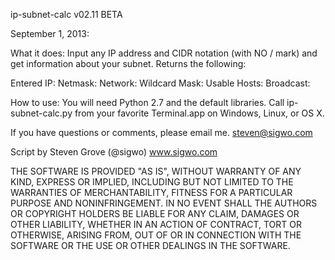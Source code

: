 ip-subnet-calc v02.11 BETA

September 1, 2013:

What it does:
Input any IP address and CIDR notation (with NO / mark) and get information about your subnet. 
Returns the following:

Entered IP:
Netmask:
Network:
Wildcard Mask:
Usable Hosts:
Broadcast: 

How to use:
You will need Python 2.7 and the default libraries. Call ip-subnet-calc.py from your favorite 
Terminal.app on Windows, Linux, or OS X.

If you have questions or comments, please email me. steven@sigwo.com

 Script by Steven Grove (@sigwo)
           www.sigwo.com

 THE SOFTWARE IS PROVIDED "AS IS", WITHOUT WARRANTY OF ANY KIND, EXPRESS OR
 IMPLIED, INCLUDING BUT NOT LIMITED TO THE WARRANTIES OF MERCHANTABILITY,
 FITNESS FOR A PARTICULAR PURPOSE AND NONINFRINGEMENT. IN NO EVENT SHALL THE
 AUTHORS OR COPYRIGHT HOLDERS BE LIABLE FOR ANY CLAIM, DAMAGES OR OTHER
 LIABILITY, WHETHER IN AN ACTION OF CONTRACT, TORT OR OTHERWISE, ARISING FROM,
 OUT OF OR IN CONNECTION WITH THE SOFTWARE OR THE USE OR OTHER DEALINGS IN
 THE SOFTWARE.
